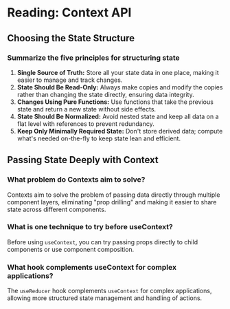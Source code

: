 # Reading: Context API

## Choosing the State Structure

### Summarize the five principles for structuring state

1. **Single Source of Truth:** Store all your state data in one place, making it easier to manage and track changes.
2. **State Should Be Read-Only:** Always make copies and modify the copies rather than changing the state directly, ensuring data integrity.
3. **Changes Using Pure Functions:** Use functions that take the previous state and return a new state without side effects.
4. **State Should Be Normalized:** Avoid nested state and keep all data on a flat level with references to prevent redundancy.
5. **Keep Only Minimally Required State:** Don't store derived data; compute what's needed on-the-fly to keep state lean and efficient.

## Passing State Deeply with Context

### What problem do Contexts aim to solve?

Contexts aim to solve the problem of passing data directly through multiple component layers, eliminating "prop drilling" and making it easier to share state across different components.

### What is one technique to try before useContext?

Before using `useContext`, you can try passing props directly to child components or use component composition.

### What hook complements useContext for complex applications?

The `useReducer` hook complements `useContext` for complex applications, allowing more structured state management and handling of actions.
